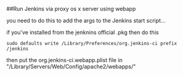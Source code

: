 ##Run Jenkins via proxy os x server using webapp

you need to do this to add the args to the Jenkins start script...

if you've installed from the jenknins official .pkg then do this

    sudo defaults write /Library/Preferences/org.jenkins-ci prefix /jenkins


then put the org.jenkins-ci.webapp.plist file in "/Library/Servers/Web/Config/apache2/webapps/"


